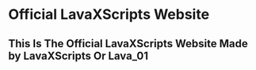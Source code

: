 # Official LavaXScripts Website
## This Is The Official LavaXScripts Website Made by LavaXScripts Or Lava_01
